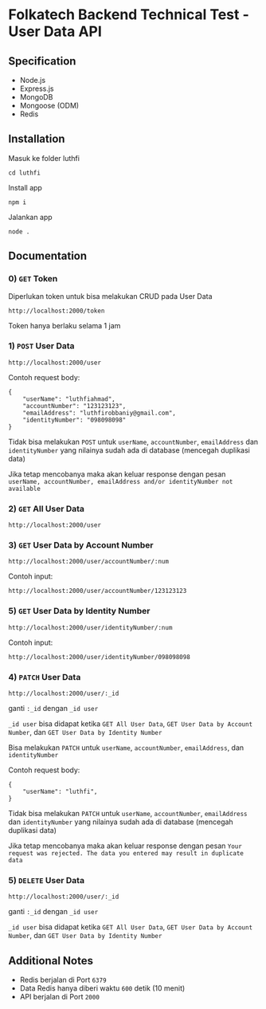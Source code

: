 # Folkatech Backend Technical Test - User Data API

## Specification
- Node.js
- Express.js
- MongoDB
- Mongoose (ODM)
- Redis

## Installation
Masuk ke folder luthfi

    cd luthfi

Install app

    npm i

Jalankan app

    node .

## Documentation

### 0) `GET` Token

Diperlukan token untuk bisa melakukan CRUD pada User Data

    http://localhost:2000/token

Token hanya berlaku selama 1 jam

### 1) `POST` User Data

    http://localhost:2000/user

Contoh request body:

    {
        "userName": "luthfiahmad",
        "accountNumber": "123123123",
        "emailAddress": "luthfirobbaniy@gmail.com",
        "identityNumber": "098098098"
    }
    
Tidak bisa melakukan `POST` untuk `userName`, `accountNumber`, `emailAddress` dan `identityNumber` yang nilainya sudah ada di database (mencegah duplikasi data)

Jika tetap mencobanya maka akan keluar response dengan pesan `userName, accountNumber, emailAddress and/or identityNumber not available`

### 2) `GET` All User Data

    http://localhost:2000/user

### 3) `GET` User Data by Account Number

    http://localhost:2000/user/accountNumber/:num

Contoh input:

    http://localhost:2000/user/accountNumber/123123123
    
### 5) `GET` User Data by Identity Number

    http://localhost:2000/user/identityNumber/:num

Contoh input:

    http://localhost:2000/user/identityNumber/098098098

### 4) `PATCH` User Data

    http://localhost:2000/user/:_id

ganti `:_id` dengan `_id user`

`_id user` bisa didapat ketika `GET All User Data`, `GET User Data by Account Number`, dan `GET User Data by Identity Number`

Bisa melakukan `PATCH` untuk `userName`, `accountNumber`, `emailAddress`, dan `identityNumber` 

Contoh request body:

    {
        "userName": "luthfi",
    }
    
Tidak bisa melakukan `PATCH` untuk `userName`, `accountNumber`, `emailAddress` dan `identityNumber` yang nilainya sudah ada di database (mencegah duplikasi data)

Jika tetap mencobanya maka akan keluar response dengan pesan `Your request was rejected. The data you entered may result in duplicate data`

### 5) `DELETE` User Data

    http://localhost:2000/user/:_id

ganti `:_id` dengan `_id user `

`_id user` bisa didapat ketika `GET All User Data`, `GET User Data by Account Number`, dan `GET User Data by Identity Number`

## Additional Notes

- Redis berjalan di Port `6379`
- Data Redis hanya diberi waktu `600` detik (10 menit)
- API berjalan di Port `2000`
